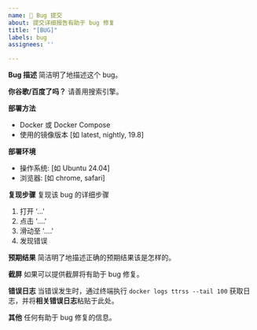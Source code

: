 ```yaml
---
name: 🐞 Bug 提交
about: 提交详细报告有助于 bug 修复
title: "[BUG]"
labels: bug
assignees: ''

---
```


**Bug 描述**
简洁明了地描述这个 bug。

**你谷歌/百度了吗？**
请善用搜索引擎。

**部署方法**
 - Docker 或 Docker Compose
 - 使用的镜像版本 [如 latest, nightly, 19.8]

**部署环境**
 - 操作系统: [如 Ubuntu 24.04]
 - 浏览器: [如 chrome, safari]

**复现步骤**
复现该 bug 的详细步骤
1. 打开 '...'
2. 点击 '....'
3. 滑动至 '....'
4. 发现错误

**预期结果**
简洁明了地描述正确的预期结果该是怎样的。

**截屏**
如果可以提供截屏将有助于 bug 修复。

**错误日志**
当错误发生时，通过终端执行 `docker logs ttrss --tail 100` 获取日志，并将**相关错误日志**粘贴于此处。

**其他**
任何有助于 bug 修复的信息。
